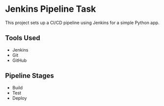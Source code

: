 # Jenkins Pipeline Task

This project sets up a CI/CD pipeline using Jenkins for a simple Python app.

## Tools Used
- Jenkins
- Git
- GitHub

## Pipeline Stages
- Build
- Test
- Deploy
